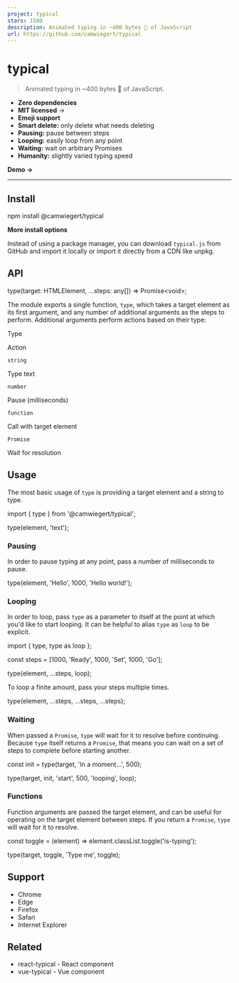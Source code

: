 ```yaml
---
project: typical
stars: 1580
description: Animated typing in ~400 bytes 🐡 of JavaScript
url: https://github.com/camwiegert/typical
---
```


typical
=======

> Animated typing in ~400 bytes 🐡 of JavaScript.

-   **Zero dependencies**
-   **MIT licensed** →
-   **Emoji support**
-   **Smart delete:** only delete what needs deleting
-   **Pausing:** pause between steps
-   **Looping:** easily loop from any point
-   **Waiting:** wait on arbitrary Promises
-   **Humanity:** slightly varied typing speed

**Demo →**

* * *

Install
-------

npm install @camwiegert/typical

**More install options**

Instead of using a package manager, you can download `typical.js` from GitHub and import it locally or import it directly from a CDN like unpkg.

API
---

type(target: HTMLElement, ...steps: any\[\]) \=\> Promise<void\>;

The module exports a single function, `type`, which takes a target element as its first argument, and any number of additional arguments as the steps to perform. Additional arguments perform actions based on their type:

Type

Action

`string`

Type text

`number`

Pause (milliseconds)

`function`

Call with target element

`Promise`

Wait for resolution

Usage
-----

The most basic usage of `type` is providing a target element and a string to type.

import { type } from '@camwiegert/typical';

type(element, 'text');

### Pausing

In order to pause typing at any point, pass a number of milliseconds to pause.

type(element, 'Hello', 1000, 'Hello world!');

### Looping

In order to loop, pass `type` as a parameter to itself at the point at which you'd like to start looping. It can be helpful to alias `type` as `loop` to be explicit.

import {
    type,
    type as loop
};

const steps \= \[1000, 'Ready', 1000, 'Set', 1000, 'Go'\];

type(element, ...steps, loop);

To loop a finite amount, pass your steps multiple times.

type(element, ...steps, ...steps, ...steps);

### Waiting

When passed a `Promise`, `type` will wait for it to resolve before continuing. Because `type` itself returns a `Promise`, that means you can wait on a set of steps to complete before starting another.

const init \= type(target, 'In a moment...', 500);

type(target, init, 'start', 500, 'looping', loop);

### Functions

Function arguments are passed the target element, and can be useful for operating on the target element between steps. If you return a `Promise`, `type` will wait for it to resolve.

const toggle \= (element) \=>
    element.classList.toggle('is-typing');

type(target, toggle, 'Type me', toggle);

Support
-------

-   Chrome
-   Edge
-   Firefox
-   Safari
-   Internet Explorer

Related
-------

-   react-typical - React component
-   vue-typical - Vue component
